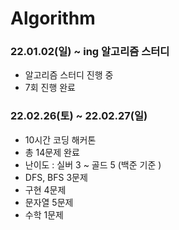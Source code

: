 # Algorithm

### 22.01.02(일) ~ ing 알고리즘 스터디 
- 알고리즘 스터디 진행 중
- 7회 진행 완료



### 22.02.26(토) ~ 22.02.27(일)
- 10시간 코딩 해커톤
- 총 14문제 완료
- 난이도 : 실버 3 ~ 골드 5 (백준 기준 )
- DFS, BFS 3문제
- 구현 4문제
- 문자열 5문제
- 수학 1문제 

